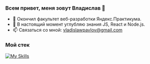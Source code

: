 ### Всем привет, меня зовут Владислав 👋

- 📖 Окончил факультет веб-разработки Яндекс.Практикума.
- 🌱 В настоящий момент углубляю знания JS, React и Node.js.
- 📫 Связаться со мной: vladislawpavlov@gmail.com


### Мой стек
[![My Skills](https://skillicons.dev/icons?i=js,html,css,react,nodejs,express,mongodb,vscode)](https://skillicons.dev)

<!--
**vldslw/vldslw** is a ✨ _special_ ✨ repository because its `README.md` (this file) appears on your GitHub profile.

Here are some ideas to get you started:

- 🔭 I’m currently working on ...
- 🌱 I’m currently learning ...
- 👯 I’m looking to collaborate on ...
- 🤔 I’m looking for help with ...
- 💬 Ask me about ...
- 📫 How to reach me: ...
- 😄 Pronouns: ...
- ⚡ Fun fact: ...
-->
